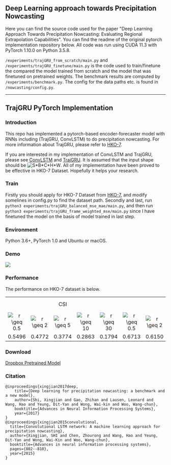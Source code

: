 ## Deep Learning approach towards Precipitation Nowcasting
Here you can find the source code used for the paper "Deep Learning Approach Towards Precipitation Nowcasting:
Evaluating Regional Extrapolation Capabilities". You can find the readme of the original pytorch implementation repository below.
All code was run using CUDA 11.3 with PyTorch 1.10.0 on Python 3.5.8.

`/experiments/trajGRU_from_scratch/main.py` and `/experiments/trajGRU_finetune/main.py` is the code used to train/finetune the compared the model trained from scratch and the model that was finetuned on pretrained weights.
The benchmark results are computed by `/experiments/benchmark.py`. The config for the data paths etc. is found in `/nowcasting/config.py`.


---
## TrajGRU PyTorch Implementation

### Introduction
This repo has implemented a pytorch-based encoder-forecaster model with RNNs including (TrajGRU, ConvLSTM) to do precipitation nowcasting. For more information about TrajGRU, please refer to [HKO-7](https://github.com/sxjscience/HKO-7).

If you are interested in my implementation of ConvLSTM and TrajGRU, please see [ConvLSTM](https://github.com/Hzzone/Precipitation-Nowcasting/blob/master/nowcasting/models/convLSTM.py) and [TrajGRU](https://github.com/Hzzone/Precipitation-Nowcasting/blob/master/nowcasting/models/trajGRU.py). It is assumed that the input shape should be <img src="https://latex.codecogs.com/gif.latex?S*B*C*H*W" title="S*B*C*H*W" />. All of my implementation have been proved to be effective in HKO-7 Dataset. Hopefully it helps your research.

### Train
Firstly you should apply for HKO-7 Dataset from [HKO-7](https://github.com/sxjscience/HKO-7), and modify somelines in config.py to find the dataset path.
Secondly and last, run `python3 experiments/trajGRU_balanced_mse_mae/main.py`, and then run `python3 experiments/trajGRU_frame_weighted_mse/main.py` since I have finetuned the model on the basis of model trained in last step.

### Environment
Python 3.6+, PyTorch 1.0 and Ubuntu or macOS.

### Demo
![](demo.gif)

### Performance
The performance on HKO-7 dataset is below.

<table>
	<tbody>
		<tr>
			<td colspan="5" align="center">CSI</td>
			<td colspan="5" align="center">HSS</td>
			<td align="center">Balanced MSE</td>
			<td align="center">Balanced MAE</td>
		</tr>
		<tr>
			<td  align="center"><img src="https://latex.codecogs.com/gif.latex?r&space;\geq&space;0.5" title="r \geq 0.5" /></td>
			<td align="center"><img src="https://latex.codecogs.com/gif.latex?r&space;\geq&space;2" title="r \geq 2" /></td>
			<td align="center"><img src="https://latex.codecogs.com/gif.latex?r&space;\geq&space;5" title="r \geq 5" /></td>
			<td align="center"><img src="https://latex.codecogs.com/gif.latex?r&space;\geq&space;10" title="r \geq 10" /></td>
			<td align="center"><img src="https://latex.codecogs.com/gif.latex?r&space;\geq&space;30" title="r \geq 30" /></td>
			<td align="center"><img src="https://latex.codecogs.com/gif.latex?r&space;\geq&space;0.5" title="r \geq 0.5" /></td>
			<td align="center"><img src="https://latex.codecogs.com/gif.latex?r&space;\geq&space;2" title="r \geq 2" /></td>
			<td align="center"><img src="https://latex.codecogs.com/gif.latex?r&space;\geq&space;5" title="r \geq 5" /></td>
			<td align="center"><img src="https://latex.codecogs.com/gif.latex?r&space;\geq&space;10" title="r \geq 10" /></td>
			<td align="center"><img src="https://latex.codecogs.com/gif.latex?r&space;\geq&space;30" title="r \geq 30" /></td>
			<td align="center"></td>
			<td align="center"></td>
		</tr>
		<tr>
			<td align="center">0.5496</td>
			<td align="center">0.4772</td>
			<td align="center">0.3774</td>
			<td align="center">0.2863</td>
			<td align="center">0.1794</td>
			<td align="center">0.6713</td>
			<td align="center">0.6150</td>
			<td align="center">0.5226</td>
			<td align="center">0.4253</td>
			<td align="center">0.2919</td>
			<td align="center">5860.97</td>
			<td align="center">15062.46</td>
		</tr>
	</tbody>
</table>

### Download

[Dropbox Pretrained Model](https://www.dropbox.com/sh/i5goltdq83dmkvc/AABBe5wTuEQF5j3VSMszVQSaa?dl=0)

### Citation

```
@inproceedings{xingjian2017deep,
    title={Deep learning for precipitation nowcasting: a benchmark and a new model},
    author={Shi, Xingjian and Gao, Zhihan and Lausen, Leonard and Wang, Hao and Yeung, Dit-Yan and Wong, Wai-kin and Woo, Wang-chun},
    booktitle={Advances in Neural Information Processing Systems},
    year={2017}
}
@inproceedings{xingjian2015convolutional,
  title={Convolutional LSTM network: A machine learning approach for precipitation nowcasting},
  author={Xingjian, SHI and Chen, Zhourong and Wang, Hao and Yeung, Dit-Yan and Wong, Wai-Kin and Woo, Wang-chun},
  booktitle={Advances in neural information processing systems},
  pages={802--810},
  year={2015}
}
```

